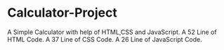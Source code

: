 # Calculator-Project
A Simple Calculator with help of HTML,CSS and JavaScript.
A 52 Line of HTML Code.
A 37 Line of CSS Code.
A 26 Line of JavaScript Code.
